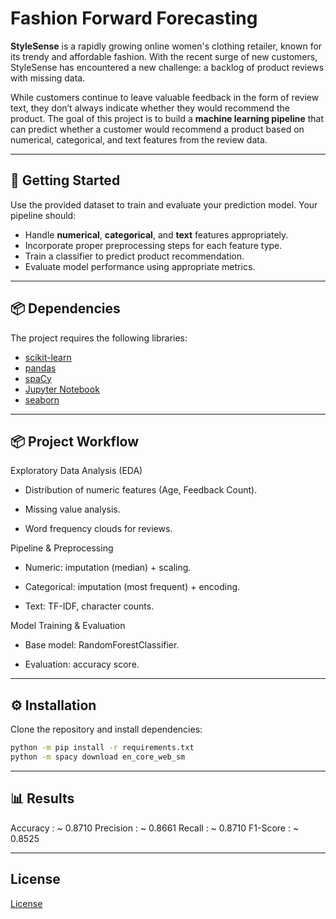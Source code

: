 # Fashion Forward Forecasting

**StyleSense** is a rapidly growing online women's clothing retailer, known for its trendy and affordable fashion. With the recent surge of new customers, StyleSense has encountered a new challenge: a backlog of product reviews with missing data.  

While customers continue to leave valuable feedback in the form of review text, they don’t always indicate whether they would recommend the product. The goal of this project is to build a **machine learning pipeline** that can predict whether a customer would recommend a product based on numerical, categorical, and text features from the review data.

---

## 🚀 Getting Started

Use the provided dataset to train and evaluate your prediction model. Your pipeline should:

- Handle **numerical**, **categorical**, and **text** features appropriately.  
- Incorporate proper preprocessing steps for each feature type.  
- Train a classifier to predict product recommendation.  
- Evaluate model performance using appropriate metrics.  

---

## 📦 Dependencies

The project requires the following libraries:

- [scikit-learn](https://scikit-learn.org/stable/)  
- [pandas](https://pandas.pydata.org/)  
- [spaCy](https://spacy.io/)  
- [Jupyter Notebook](https://jupyter.org/)
- [seaborn](https://seaborn.pydata.org/installing.html)

---

## 📦 Project Workflow

Exploratory Data Analysis (EDA)

- Distribution of numeric features (Age, Feedback Count).

- Missing value analysis.

- Word frequency clouds for reviews.

Pipeline & Preprocessing

- Numeric: imputation (median) + scaling.

- Categorical: imputation (most frequent) + encoding.

- Text: TF-IDF, character counts.

Model Training & Evaluation

- Base model: RandomForestClassifier.

- Evaluation: accuracy score.

---

## ⚙️ Installation

Clone the repository and install dependencies:

```bash
python -m pip install -r requirements.txt
python -m spacy download en_core_web_sm
```

---

## 📊 Results

Accuracy    : ~ 0.8710
Precision   : ~ 0.8661
Recall      : ~ 0.8710
F1-Score    : ~ 0.8525

---

## License

[License](LICENSE.txt)
